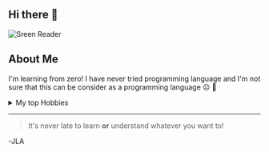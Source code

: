 ## Hi there 👋

<picture>
 <source media="(prefers-color-scheme: dark)" srcset="https://freedesignfile.com/upload/2017/08/moon-icon-vector.png" width="48">
 <source media="(prefers-color-scheme: light)" srcset="https://th.bing.com/th/id/OIP.L3oZ4Aehg_FEPOo3XGd9fAHaHM?rs=1&pid=ImgDetMain">
 <img alt="Sreen Reader" src="https://static.vecteezy.com/system/resources/previews/001/192/736/non_2x/moon-icon-png.png">
</picture>


## About Me
I'm learning from zero! I have never tried programming language and I'm not sure that this can be consider as a programming language :frowning_face: :facepalm:

<details>
<summary>My top Hobbies</summary>

|Rank|Hobbies|
|-----:|------------|
|     1| God               |
|     2| Family               |
|     3| Learning               |

</details>

---
> It's never late to learn **or** understand whatever you want to!

-JLA
